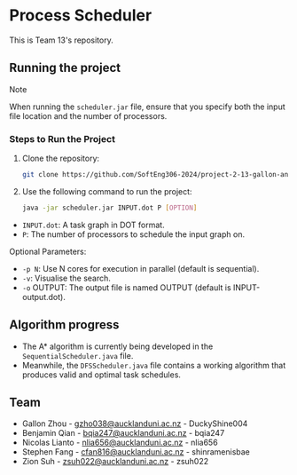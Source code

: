 # Process Scheduler

This is Team 13's repository.

## Running the project
> [!NOTE]
> When running the `scheduler.jar` file, ensure that you specify both the input file location and the number of processors.

### Steps to Run the Project
1. Clone the repository:
    ```sh
    git clone https://github.com/SoftEng306-2024/project-2-13-gallon-and-friends
    ```
2. Use the following command to run the project:
    ```sh
    java -jar scheduler.jar INPUT.dot P [OPTION]
   ```
- `INPUT.dot`: A task graph in DOT format.
- `P`: The number of processors to schedule the input graph on.

Optional Parameters:
- `-p N`: Use N cores for execution in parallel (default is sequential).
- `-v`: Visualise the search.
- `-o` OUTPUT: The output file is named OUTPUT (default is INPUT-output.dot).

## Algorithm progress
- The A* algorithm is currently being developed in the `SequentialScheduler.java` file.
- Meanwhile, the `DFSScheduler.java` file contains a working algorithm that produces valid and optimal task schedules.

## Team

* Gallon Zhou - gzho038@aucklanduni.ac.nz - DuckyShine004
* Benjamin Qian - bqia247@aucklanduni.ac.nz - bqia247
* Nicolas Lianto - nlia656@aucklanduni.ac.nz - nlia656
* Stephen Fang - cfan816@aucklanduni.ac.nz - shinramenisbae
* Zion Suh - zsuh022@aucklanduni.ac.nz - zsuh022
